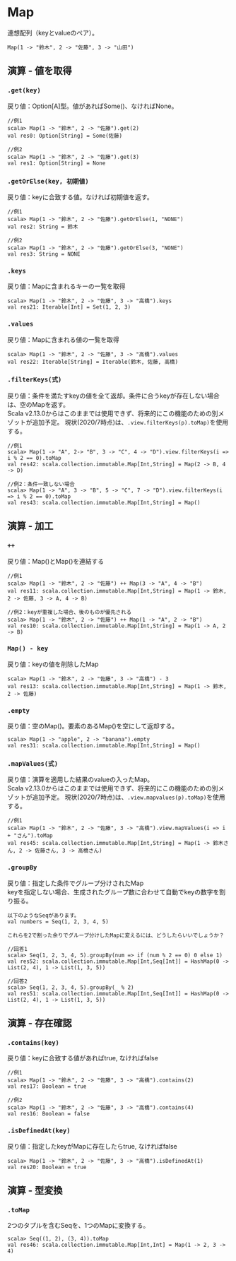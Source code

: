 # Map
連想配列（keyとvalueのペア）。  
```
Map(1 -> "鈴木", 2 -> "佐藤", 3 -> "山田")
```

## 演算 - 値を取得
### `.get(key)`
戻り値：Option[A]型。値があればSome()、なければNone。
```
//例1
scala> Map(1 -> "鈴木", 2 -> "佐藤").get(2)
val res0: Option[String] = Some(佐藤)

//例2
scala> Map(1 -> "鈴木", 2 -> "佐藤").get(3)
val res1: Option[String] = None
```

### `.getOrElse(key, 初期値)`
戻り値：keyに合致する値。なければ初期値を返す。
```
//例1
scala> Map(1 -> "鈴木", 2 -> "佐藤").getOrElse(1, "NONE")
val res2: String = 鈴木

//例2
scala> Map(1 -> "鈴木", 2 -> "佐藤").getOrElse(3, "NONE")
val res3: String = NONE
```

### `.keys`
戻り値：Mapに含まれるキーの一覧を取得
```
scala> Map(1 -> "鈴木", 2 -> "佐藤", 3 -> "高橋").keys
val res21: Iterable[Int] = Set(1, 2, 3)
```

### `.values`
戻り値：Mapに含まれる値の一覧を取得
```
scala> Map(1 -> "鈴木", 2 -> "佐藤", 3 -> "高橋").values
val res22: Iterable[String] = Iterable(鈴木, 佐藤, 高橋)
```

### `.filterKeys(式)`
戻り値：条件を満たすkeyの値を全て返却。条件に合うkeyが存在しない場合は、空のMapを返す。  
Scala v2.13.0からはこのままでは使用できず、将来的にこの機能のための別メゾットが追加予定。 
現状(2020/7時点)は、`.view.filterKeys(p).toMap)`を使用する。
```
//例1
scala> Map(1 -> "A", 2-> "B", 3 -> "C", 4 -> "D").view.filterKeys(i => i % 2 == 0).toMap
val res42: scala.collection.immutable.Map[Int,String] = Map(2 -> B, 4 -> D)

//例2：条件一致しない場合
scala> Map(1 -> "A", 3 -> "B", 5 -> "C", 7 -> "D").view.filterKeys(i => i % 2 == 0).toMap
val res43: scala.collection.immutable.Map[Int,String] = Map()
```


## 演算 - 加工
### `++`
戻り値：Map()とMap()を連結する
```
//例1
scala> Map(1 -> "鈴木", 2 -> "佐藤") ++ Map(3 -> "A", 4 -> "B")
val res11: scala.collection.immutable.Map[Int,String] = Map(1 -> 鈴木, 2 -> 佐藤, 3 -> A, 4 -> B)

//例2：keyが重複した場合、後のものが優先される
scala> Map(1 -> "鈴木", 2 -> "佐藤") ++ Map(1 -> "A", 2 -> "B")
val res10: scala.collection.immutable.Map[Int,String] = Map(1 -> A, 2 -> B)
```

### `Map() - key`
戻り値：keyの値を削除したMap
```
scala> Map(1 -> "鈴木", 2 -> "佐藤", 3 -> "高橋") - 3
val res13: scala.collection.immutable.Map[Int,String] = Map(1 -> 鈴木, 2 -> 佐藤)
```

### `.empty`
戻り値：空のMap()。要素のあるMap()を空にして返却する。
```
scala> Map(1 -> "apple", 2 -> "banana").empty
val res31: scala.collection.immutable.Map[Int,String] = Map()
```

### `.mapValues(式)`
戻り値：演算を適用した結果のvalueの入ったMap。   
Scala v2.13.0からはこのままでは使用できず、将来的にこの機能のための別メゾットが追加予定。 
現状(2020/7時点)は、`.view.mapvalues(p).toMap)`を使用する。
```
//例1
scala> Map(1 -> "鈴木", 2 -> "佐藤", 3 -> "高橋").view.mapValues(i => i + "さん").toMap
val res45: scala.collection.immutable.Map[Int,String] = Map(1 -> 鈴木さん, 2 -> 佐藤さん, 3 -> 高橋さん)
```

### `.groupBy`
戻り値：指定した条件でグループ分けされたMap  
keyを指定しない場合、生成されたグループ数に合わせて自動でkeyの数字を割り振る。 
```
以下のようなSeqがあります。
val numbers = Seq(1, 2, 3, 4, 5)

これらを2で割った余りでグループ分けしたMapに変えるには、どうしたらいいでしょうか？

//回答1
scala> Seq(1, 2, 3, 4, 5).groupBy(num => if (num % 2 == 0) 0 else 1)
val res52: scala.collection.immutable.Map[Int,Seq[Int]] = HashMap(0 -> List(2, 4), 1 -> List(1, 3, 5))

//回答2
scala> Seq(1, 2, 3, 4, 5).groupBy(_ % 2)
val res51: scala.collection.immutable.Map[Int,Seq[Int]] = HashMap(0 -> List(2, 4), 1 -> List(1, 3, 5))
```

## 演算 - 存在確認
### `.contains(key)`
戻り値：keyに合致する値があればtrue, なければfalse 
```
//例1
scala> Map(1 -> "鈴木", 2 -> "佐藤", 3 -> "高橋").contains(2)
val res17: Boolean = true

//例2
scala> Map(1 -> "鈴木", 2 -> "佐藤", 3 -> "高橋").contains(4)
val res16: Boolean = false
```

### `.isDefinedAt(key)`
戻り値：指定したkeyがMapに存在したらtrue, なければfalse
```
scala> Map(1 -> "鈴木", 2 -> "佐藤", 3 -> "高橋").isDefinedAt(1)
val res20: Boolean = true
```

## 演算 - 型変換
### `.toMap`
2つのタプルを含むSeqを、1つのMapに変換する。
```
scala> Seq((1, 2), (3, 4)).toMap
val res46: scala.collection.immutable.Map[Int,Int] = Map(1 -> 2, 3 -> 4)
```

